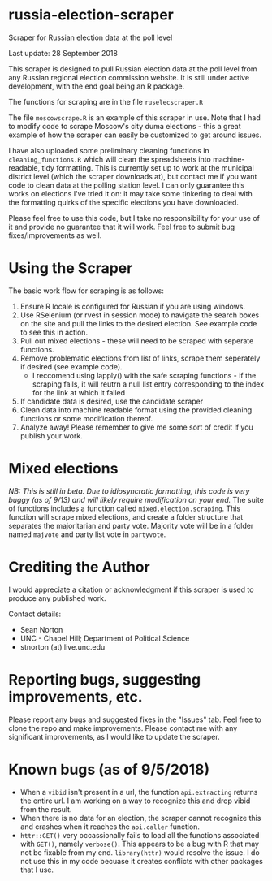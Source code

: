 ﻿# russia-election-scraper
Scraper for Russian election data at the poll level

Last update: 28 September 2018

This scraper is designed to pull Russian election data at the poll level from any Russian regional election commission website. It is still under active development, with the end goal being an R package.

The functions for scraping are in the file `ruselecscraper.R`

The file `moscowscrape.R` is an example of this scraper in use. Note that I had to modify code to scrape Moscow's city duma elections - this a great example of how the scraper can easily be customized to get around issues.

I have also uploaded some preliminary cleaning functions in `cleaning_functions.R` which will clean the spreadsheets into machine-readable, tidy formatting. This is currently set up to work at the municipal district level (which the scraper downloads at), but contact me if you want code to clean data at the polling station level. I can only guarantee this works on elections I've tried it on: it may take some tinkering to deal with the formatting quirks of the specific elections you have downloaded.

Please feel free to use this code, but I take no responsibility for your use of it and provide no guarantee that it will work.
Feel free to submit bug fixes/improvements as well.

# Using the Scraper

The basic work flow for scraping is as follows:
1. Ensure R locale is configured for Russian if you are using windows.
2. Use RSelenium (or rvest in session mode) to navigate the search boxes on the site and pull the links to the desired election. See example code to see this in action.
3. Pull out mixed elections - these will need to be scraped with seperate functions.
4. Remove problematic elections from list of links, scrape them seperately if desired (see example code).
	* I reccomend using lapply() with the safe scraping functions - if the scraping fails, it will reutrn a null list entry corresponding to the index for the link at which it failed
5. If candidate data is desired, use the candidate scraper
6. Clean data into machine readable format using the provided cleaning functions or some modification thereof.
7. Analyze away! Please remember to give me some sort of credit if you publish your work.

# Mixed elections
*NB: This is still in beta. Due to idiosyncratic formatting, this code is very buggy (as of 9/13) and will likely require modification on your end.*
The suite of functions includes a function called `mixed.election.scraping`.
This function will scrape mixed elections, and create a folder structure that separates the majoritarian and party vote.
Majority vote will be in a folder named `majvote` and party list vote in `partyvote`.




# Crediting the Author

I would appreciate a citation or acknowledgment if this scraper is used to produce any published work.

Contact details:
* Sean Norton
* UNC - Chapel Hill; Department of Political Science
* stnorton (at) live.unc.edu

# Reporting bugs, suggesting improvements, etc.

Please report any bugs and suggested fixes in the "Issues" tab. Feel free to clone the repo and make improvements. Please contact me with any significant improvements, as I would like to update the scraper.

# Known bugs (as of 9/5/2018)

* When a `vibid` isn't present in a url, the function `api.extracting` returns the entire url. I am working on a way to recognize this and drop vibid from the result.
* When there is no data for an election, the scraper cannot recognize this and crashes when it reaches the `api.caller` function.
* `httr::GET()` very occassionally fails to load all the functions associated with `GET()`, namely `verbose()`. This appears to be a bug with R that may not be fixable from my end.  `library(httr)` would resolve the issue. I do not use this in my code becuase it creates conflicts with other packages that I use.
